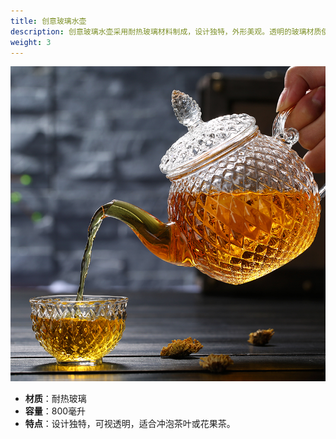```yaml
---
title: 创意玻璃水壶
description: 创意玻璃水壶采用耐热玻璃材料制成，设计独特，外形美观。透明的玻璃材质使内部饮品的色泽清晰可见，冲泡茶叶或花果茶时，可以观察到茶叶或花果的展开过程，增添乐趣。
weight: 3
---
```


![创意玻璃水壶](/assets/images/glass_teapot.jpg)

- **材质**：耐热玻璃
- **容量**：800毫升
- **特点**：设计独特，可视透明，适合冲泡茶叶或花果茶。